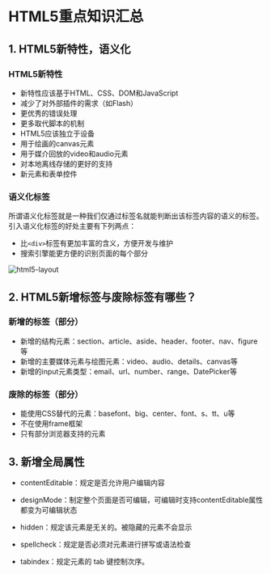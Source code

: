 # HTML5重点知识汇总

## 1. HTML5新特性，语义化

### HTML5新特性

- 新特性应该基于HTML、CSS、DOM和JavaScript
- 减少了对外部插件的需求（如Flash）
- 更优秀的错误处理
- 更多取代脚本的机制
- HTML5应该独立于设备
- 用于绘画的canvas元素
- 用于媒介回放的video和audio元素
- 对本地离线存储的更好的支持
- 新元素和表单控件

### 语义化标签

所谓语义化标签就是一种我们仅通过标签名就能判断出该标签内容的语义的标签。引入语义化标签的好处主要有下列两点：

- 比`<div>`标签有更加丰富的含义，方便开发与维护
- 搜索引擎能更方便的识别页面的每个部分

![html5-layout](C:\Users\Administrator\Desktop\html5-layout.jpg)

## 2. HTML5新增标签与废除标签有哪些？

### 新增的标签（部分）

- 新增的结构元素：section、article、aside、header、footer、nav、figure等
- 新增的主要媒体元素与绘图元素：video、audio、details、canvas等
- 新增的input元素类型：email、url、number、range、DatePicker等

### 废除的标签（部分）

- 能使用CSS替代的元素：basefont、big、center、font、s、tt、u等
- 不在使用frame框架
- 只有部分浏览器支持的元素

## 3. 新增全局属性

- contentEditable：规定是否允许用户编辑内容

- designMode：制定整个页面是否可编辑，可编辑时支持contentEditable属性都变为可编辑状态

- hidden：规定该元素是无关的。被隐藏的元素不会显示

- spellcheck：规定是否必须对元素进行拼写或语法检查

- tabindex：规定元素的 tab 键控制次序。

  ​